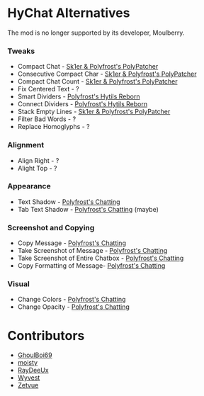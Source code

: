 # HyChat Alternatives

The mod is no longer supported by its developer, Moulberry.

### Tweaks

* Compact Chat - [Sk1er & Polyfrost's PolyPatcher](https://modrinth.com/mod/patcher)
* Consecutive Compact Char - [Sk1er & Polyfrost's PolyPatcher](https://modrinth.com/mod/patcher)
* Compact Chat Count - [Sk1er & Polyfrost's PolyPatcher](https://modrinth.com/mod/patcher)
* Fix Centered Text - ?
* Smart Dividers - [Polyfrost's Hytils Reborn](https://modrinth.com/mod/hytils)
* Connect Dividers - [Polyfrost's Hytils Reborn](https://modrinth.com/mod/hytils)
* Stack Empty Lines - [Sk1er & Polyfrost's PolyPatcher](https://modrinth.com/mod/patcher)
* Filter Bad Words - ?
* Replace Homoglyphs - ?

### Alignment

* Align Right - ?
* Alight Top - ?

### Appearance

* Text Shadow - [Polyfrost's Chatting](https://modrinth.com/mod/chatting)
* Tab Text Shadow - [Polyfrost's Chatting](https://modrinth.com/mod/chatting) (maybe)

### Screenshot and Copying

* Copy Message - [Polyfrost's Chatting](https://modrinth.com/mod/chatting)
* Take Screenshot of Message - [Polyfrost's Chatting](https://modrinth.com/mod/chatting)
* Take Screenshot of Entire Chatbox - [Polyfrost's Chatting](https://modrinth.com/mod/chatting)
* Copy Formatting of Message- [Polyfrost's Chatting](https://modrinth.com/mod/chatting)

### Visual

* Change Colors - [Polyfrost's Chatting](https://modrinth.com/mod/chatting)
* Change Opacity - [Polyfrost's Chatting](https://modrinth.com/mod/chatting)

# Contributors

* [GhoulBoi69](https://github.com/GhoulBoii)
* [moisty](https://github.com/Mqisty)
* [RayDeeUx](https://github.com/RayDeeUx)
* [Wyvest](https://github.com/Wyvest)
* [Zetvue](https://zetvue.github.io/)

